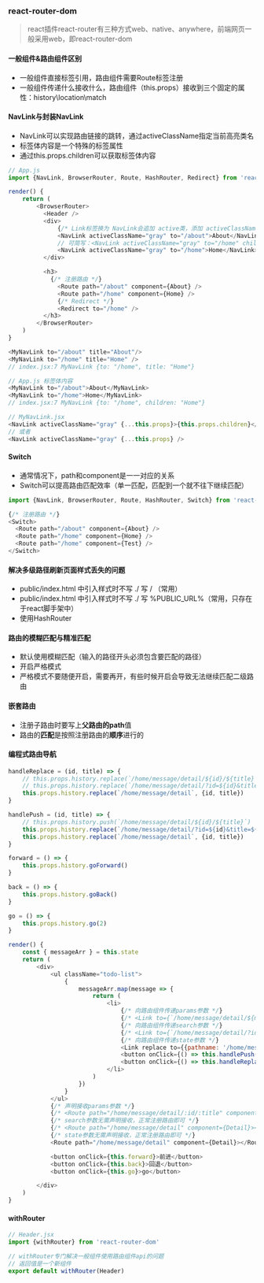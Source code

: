 ### react-router-dom

> react插件react-router有三种方式web、native、anywhere，前端网页一般采用web，即react-router-dom

#### 一般组件&路由组件区别

* 一般组件直接标签引用，路由组件需要Route标签注册
* 一般组件传递什么接收什么，路由组件（this.props）接收到三个固定的属性：history\location\match

#### NavLink与封装NavLink

* NavLink可以实现路由链接的跳转，通过activeClassName指定当前高亮类名
* 标签体内容是一个特殊的标签属性
* 通过this.props.children可以获取标签体内容

```js
// App.js
import {NavLink, BrowserRouter, Route, HashRouter, Redirect} from 'react-router-dom'

render() {
    return (
        <BrowserRouter>
          <Header />
          <div>
              {/* Link标签换为 NavLink会追加 active类，添加 activeClassName会将选中的类变为指定的类名 */}
              <NavLink activeClassName="gray" to="/about">About</NavLink>
              // 可简写：<NavLink activeClassName="gray" to="/home" children="Home">
              <NavLink activeClassName="gray" to="/home">Home</NavLink>
          </div>

          <h3>
            {/* 注册路由 */}
              <Route path="/about" component={About} />
              <Route path="/home" component={Home} />
              {/* Redirect */}
              <Redirect to="/home" />
          </h3>
        </BrowserRouter>
    )
}
```

```js
<MyNavLink to="/about" title="About"/>
<MyNavLink to="/home" title="Home" />   
// index.jsx:7 MyNavLink {to: "/home", title: "Home"}
```

```js
// App.js 标签体内容
<MyNavLink to="/about">About</MyNavLink>
<MyNavLink to="/home">Home</MyNavLink>
// index.jsx:7 MyNavLink {to: "/home", children: "Home"}

// MyNavLink.jsx
<NavLink activeClassName="gray" {...this.props}>{this.props.children}</NavLink> 
// 或者
<NavLink activeClassName="gray" {...this.props} />
```

#### Switch

* 通常情况下，path和component是一一对应的关系
* Switch可以提高路由匹配效率（单一匹配，匹配到一个就不往下继续匹配）

```js
import {NavLink, BrowserRouter, Route, HashRouter, Switch} from 'react-router-dom'

{/* 注册路由 */}
<Switch>
  <Route path="/about" component={About} />
  <Route path="/home" component={Home} />
  <Route path="/home" component={Test} />
</Switch>
```

#### 解决多级路径刷新页面样式丢失的问题

* public/index.html 中引入样式时不写 ./ 写 / （常用）
* public/index.html 中引入样式时不写 ./ 写 %PUBLIC\_URL%（常用，只存在于react脚手架中）
* 使用HashRouter

#### 路由的模糊匹配与精准匹配

* 默认使用模糊匹配（输入的路径开头必须包含要匹配的路径）
* 开启严格模式
* 严格模式不要随便开启，需要再开，有些时候开启会导致无法继续匹配二级路由

#### 嵌套路由

* 注册子路由时要写上**父路由的path**值
* 路由的**匹配**是按照注册路由的**顺序**进行的

#### 



#### 编程式路由导航

```js
handleReplace = (id, title) => {
    // this.props.history.replace(`/home/message/detail/${id}/${title}`)
    // this.props.history.replace(`/home/message/detail/?id=${id}&title=${title}`)
    this.props.history.replace(`/home/message/detail`, {id, title})
}

handlePush = (id, title) => {
    // this.props.history.push(`/home/message/detail/${id}/${title}`)
    this.props.history.replace(`/home/message/detail/?id=${id}&title=${title}`)
    this.props.history.replace(`/home/message/detail`, {id, title})
}

forward = () => {
    this.props.history.goForward()
}

back = () => {
    this.props.history.goBack()
}

go = () => {
    this.props.history.go(2)
}

render() {
    const { messageArr } = this.state
    return (
        <div>
            <ul className="todo-list">
                {
                    messageArr.map(message => {
                        return (
                            <li>
                                {/* 向路由组件传递params参数 */}
                                {/* <Link to={`/home/message/detail/${message.id}/${message.title}`}>{message.title}</Link> */}
                                {/* 向路由组件传递search参数 */}
                                {/* <Link to={`/home/message/detail/?id=${message.id}&title=${message.title}`}>{message.title}</Link> */}
                                {/* 向路由组件传递state参数 */}
                                <Link replace to={{pathname: '/home/message/detail', state: {id: message.id, title: message.title}}}>{message.title}</Link>
                                <button onClick={() => this.handlePush(message.id, message.title)}>push查看</button>
                                <button onClick={() => this.handleReplace(message.id, message.title)}>replace查看</button>
                            </li>
                        )
                    })
                }
            </ul>
            {/* 声明接收params参数 */}
            {/* <Route path="/home/message/detail/:id/:title" component={Detail}></Route> */}
            {/* search参数无需声明接收，正常注册路由即可 */}
            {/* <Route path="/home/message/detail" component={Detail}></Route> */}
            {/* state参数无需声明接收，正常注册路由即可 */}
            <Route path="/home/message/detail" component={Detail}></Route>

            <button onClick={this.forward}>前进</button>
            <button onClick={this.back}>回退</button>
            <button onClick={this.go}>go</button>

        </div>
    )
}
```

#### withRouter

```js
// Header.jsx
import {withRouter} from 'react-router-dom'

// withRouter专门解决一般组件使用路由组件api的问题
// 返回值是一个新组件
export default withRouter(Header)
```



